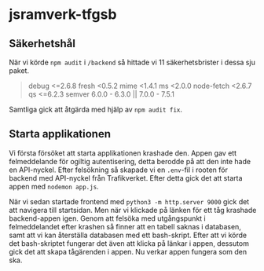 # jsramverk-tfgsb

## Säkerhetshål

När vi körde `npm audit` i `/backend` så hittade vi 11 säkerhetsbrister i dessa sju paket.

> debug  <=2.6.8 
> fresh  <0.5.2 
> mime  <1.4.1 
> ms  <2.0.0 
> node-fetch  <2.6.7 
> qs  <=6.2.3 
> semver  6.0.0 - 6.3.0 || 7.0.0 - 7.5.1 

Samtliga gick att åtgärda med hjälp av `npm audit fix`.

## Starta applikationen

Vi första försöket att starta applikationen krashade den. Appen gav ett felmeddelande för ogiltig autentisering, detta berodde på att den inte hade en API-nyckel. Efter felsökning så skapade vi en `.env`-fil i rooten för backend med API-nyckel från Trafikverket. Efter detta gick det att starta appen med `nodemon app.js`.

När vi sedan startade frontend med `python3 -m http.server 9000` gick det att navigera till startsidan. Men när vi klickade på länken för ett tåg krashade backend-appen igen. Genom att felsöka med utgångspunkt i felmeddelandet efter krashen så finner att en tabell saknas i databasen, samt att vi kan återställa databasen med ett bash-skript. Efter att vi körde det bash-skriptet fungerar det även att klicka på länkar i appen, dessutom gick det att skapa tågärenden i appen. Nu verkar appen fungera som den ska.